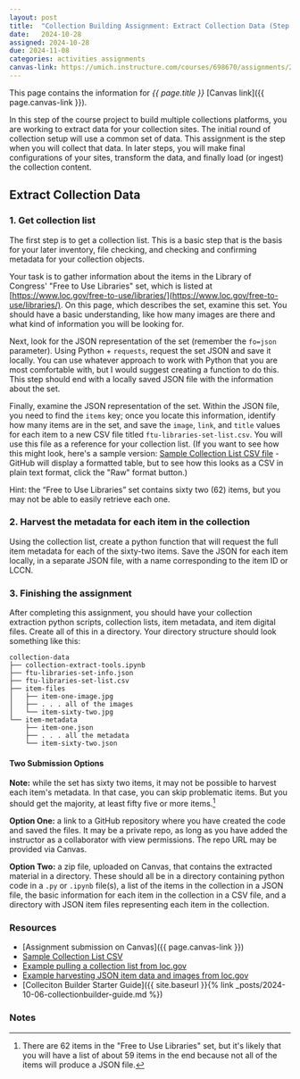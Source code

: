 ```yaml
---
layout: post
title:  "Collection Building Assignment: Extract Collection Data (Step 1)"
date:   2024-10-28
assigned: 2024-10-28
due: 2024-11-08
categories: activities assignments
canvas-link: https://umich.instructure.com/courses/698670/assignments/2472574
---
```


This page contains the information for *{{ page.title }}* [Canvas link]({{ page.canvas-link }}).

In this step of the course project to build multiple collections platforms,
you are working to extract data for your collection sites.
The initial round of collection setup will use a common set of data.
This assignment is the step when you will collect that data.
In later steps, you will make final configurations of your sites,
transform the data, and finally load (or ingest) the collection content.

## Extract Collection Data

### 1. Get collection list

The first step is to get a collection list. This is a basic
step that is the basis for your later inventory, file checking,
and checking and confirming metadata for your collection objects.

Your task is to gather information about the items in the
Library of Congress' "Free to Use Libraries" set, which is
listed at [https://www.loc.gov/free-to-use/libraries/](https://www.loc.gov/free-to-use/libraries/).
On this page, which describes the set, examine this set.
You should have a basic understanding, like how many images are there and
what kind of information you will be looking for. 

Next, look for the JSON representation of the set (remember the `fo=json` parameter).
Using Python + `requests`, request the set JSON and save it locally.
You can use whatever approach to work with Python that you are most comfortable with,
but I would suggest creating a function to do this.
This step should end with a locally saved JSON file with the information about the set.

Finally, examine the JSON representation of the set.
Within the JSON file, you need to find the `items` key;
once you locate this information, identify how many items are in the set,
and save the `image`, `link`, and `title` values for each item
to a new CSV file titled `ftu-libraries-set-list.csv`.
You will use this file as a reference for your collection list.
(If you want to see how this might look, here's a sample version: [Sample Collection List CSV file][sample-collection-list-csv] - GitHub will display a formatted table, but to see how this looks as a CSV in plain text format, click the "Raw" format button.)

Hint: the “Free to Use Libraries” set contains sixty two (62) items, but you may not be able to easily retrieve each one.

### 2. Harvest the metadata for each item in the collection

Using the collection list, create a python function that will request the
full item metadata for each of the sixty-two items.
Save the JSON for each item locally, in a separate JSON file,
with a name corresponding to the item ID or LCCN.

### 3. Finishing the assignment

After completing this assignment, you should have your collection extraction python scripts,
collection lists, item metadata, and item digital files. Create all of this in a directory.
Your directory structure should look something like this:

```
collection-data
├── collection-extract-tools.ipynb
├── ftu-libraries-set-info.json
├── ftu-libraries-set-list.csv
├── item-files
│   ├── item-one-image.jpg
│   ├── . . . all of the images
│   └── item-sixty-two.jpg
└── item-metadata
    ├── item-one.json
    ├── . . . all the metadata
    └── item-sixty-two.json
```

#### Two Submission Options

**Note:** while the set has sixty two items, it may not be possible to harvest each item's metadata.
In that case, you can skip problematic items. But you should get the majority, at least fifty five or more items.[^1]

**Option One:** a link to a GitHub repository where you have created the code and saved the files.
It may be a private repo, as long as you have added the instructor as a collaborator with view permissions. The repo URL may be provided via Canvas.

**Option Two:** a zip file, uploaded on Canvas, that contains the extracted material in a directory.
These should all be in a directory containing python code in a `.py` or `.ipynb` file(s),
a list of the items in the collection in a JSON file,
the basic information for each item in the collection in a CSV file,
and a directory with JSON item files representing each item in the collection.

### Resources

* [Assignment submission on Canvas]({{ page.canvas-link }})
* [Sample Collection List CSV][sample-collection-list-csv]
* [Example pulling a collection list from loc.gov][loc-gov-collection-list-demo]
* [Example harvesting JSON item data and images from loc.gov][loc-gov-item-demo]
* [Colleciton Builder Starter Guide]({{ site.baseurl }}{% link _posts/2024-10-06-collectionbuilder-guide.md %})

[loc-gov-collection-list-demo]: https://github.com/morskyjezek/si676-2024-data/blob/main/examples/assignment-extract-1-collection-list.ipynb
[sample-collection-list-csv]: https://github.com/morskyjezek/si676-2024-data/blob/main/collection-project/collection_set_list-sample.csv
[loc-gov-item-demo]: https://github.com/morskyjezek/si676-2024-data/blob/main/examples/assignment-extract-2-collection-items.ipynb

### Notes

[^1]: There are 62 items in the "Free to Use Libraries" set, but it's likely that you will have a list of about 59 items in the end because not all of the items will produce a JSON file.
